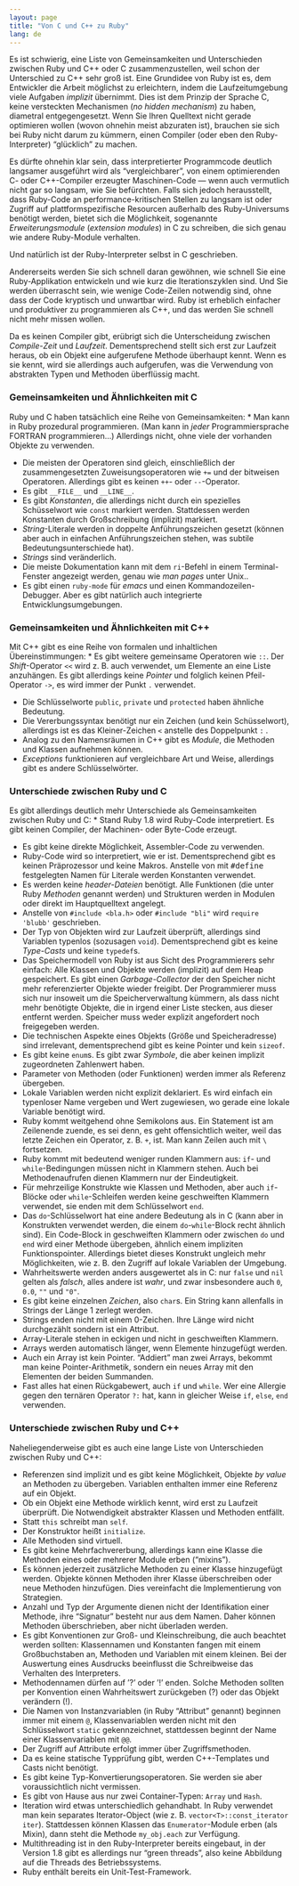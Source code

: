 ```yaml
---
layout: page
title: "Von C und C++ zu Ruby"
lang: de
---
```


Es ist schwierig, eine Liste von Gemeinsamkeiten und Unterschieden
zwischen Ruby und C++ oder C zusammenzustellen, weil schon der
Unterschied zu C++ sehr groß ist. Eine Grundidee von Ruby ist es, dem
Entwickler die Arbeit möglichst zu erleichtern, indem die
Laufzeitumgebung viele Aufgaben *implizit* übernimmt. Dies ist dem
Prinzip der Sprache C, keine versteckten Mechanismen (*no hidden
mechanism*) zu haben, diametral entgegengesetzt. Wenn Sie Ihren
Quelltext nicht gerade optimieren wollen (wovon ohnehin meist abzuraten
ist), brauchen sie sich bei Ruby nicht darum zu kümmern, einen Compiler
(oder eben den Ruby-Interpreter) “glücklich” zu machen.

Es dürfte ohnehin klar sein, dass interpretierter Programmcode deutlich
langsamer ausgeführt wird als “vergleichbarer”, von einem optimierenden
C- oder C++-Compiler erzeugter Maschinen-Code — wenn auch vermutlich
nicht gar so langsam, wie Sie befürchten. Falls sich jedoch
herausstellt, dass Ruby-Code an performance-kritischen Stellen zu
langsam ist oder Zugriff auf plattformspezifische Resourcen außerhalb
des Ruby-Universums benötigt werden, bietet sich die Möglichkeit,
sogenannte *Erweiterungsmodule* (*extension modules*) in C zu schreiben,
die sich genau wie andere Ruby-Module verhalten.

Und natürlich ist der Ruby-Interpreter selbst in C geschrieben.

Andererseits werden Sie sich schnell daran gewöhnen, wie schnell Sie
eine Ruby-Applikation entwickeln und wie kurz die Iterationszyklen sind.
Und Sie werden überrascht sein, wie wenige Code-Zeilen notwendig sind,
ohne dass der Code kryptisch und unwartbar wird. Ruby ist erheblich
einfacher und produktiver zu programmieren als C++, und das werden Sie
schnell nicht mehr missen wollen.

Da es keinen Compiler gibt, erübrigt sich die Unterscheidung zwischen
*Compile-Zeit* und *Laufzeit*. Dementsprechend stellt sich erst zur
Laufzeit heraus, ob ein Objekt eine aufgerufene Methode überhaupt kennt.
Wenn es sie kennt, wird sie allerdings auch aufgerufen, was die
Verwendung von abstrakten Typen und Methoden überflüssig macht.

### Gemeinsamkeiten und Ähnlichkeiten mit C

 Ruby und C haben tatsächlich eine Reihe von Gemeinsamkeiten: * Man kann in Ruby prozedural programmieren. (Man kann in *jeder*
  Programmiersprache FORTRAN programmieren…) Allerdings nicht, ohne
  viele der vorhanden Objekte zu verwenden.
* Die meisten der Operatoren sind gleich, einschließlich der
  zusammengesetzten Zuweisungsoperatoren wie `+=` und der bitweisen
  Operatoren. Allerdings gibt es keinen `++`- oder `--`-Operator.
* Es gibt `__FILE__` und `__LINE__`.
* Es gibt *Konstanten*, die allerdings nicht durch ein spezielles
  Schüsselwort wie `const` markiert werden. Stattdessen werden
  Konstanten durch Großschreibung (implizit) markiert.
* *String*-Literale werden in doppelte Anführungszeichen gesetzt (können
  aber auch in einfachen Anführungszeichen stehen, was subtile
  Bedeutungsunterschiede hat).
* *Strings* sind veränderlich.
* Die meiste Dokumentation kann mit dem `ri`-Befehl in einem
  Terminal-Fenster angezeigt werden, genau wie *man pages* unter Unix..
* Es gibt einen `ruby-mode` für *emacs* und einen
  Kommandozeilen-Debugger. Aber es gibt natürlich auch integrierte
  Entwicklungsumgebungen.

### Gemeinsamkeiten und Ähnlichkeiten mit C++

 Mit C++ gibt es eine Reihe von formalen und inhaltlichen Übereinstimmungen: * Es gibt weitere gemeinsame Operatoren wie `::`. Der *Shift*-Operator
  `<<` wird z. B. auch verwendet, um Elemente an eine Liste anzuhängen.
  Es gibt allerdings keine *Pointer* und folglich keinen Pfeil-Operator
  `->`, es wird immer der Punkt `.` verwendet.
* Die Schlüsselworte `public`, `private` und `protected` haben ähnliche
  Bedeutung.
* Die Vererbungssyntax benötigt nur ein Zeichen (und kein Schüsselwort),
  allerdings ist es das Kleiner-Zeichen `<` anstelle des Doppelpunkt `:`
  .
* Analog zu den Namensräumen in C++ gibt es *Module*, die Methoden und
  Klassen aufnehmen können.
* *Exceptions* funktionieren auf vergleichbare Art und Weise, allerdings
  gibt es andere Schlüsselwörter.

### Unterschiede zwischen Ruby und C

 Es gibt allerdings deutlich mehr Unterschiede als Gemeinsamkeiten zwischen Ruby und C: * Stand Ruby 1.8 wird Ruby-Code interpretiert. Es gibt keinen Compiler,
  der Machinen- oder Byte-Code erzeugt.
* Es gibt keine direkte Möglichkeit, Assembler-Code zu verwenden.
* Ruby-Code wird so interpretiert, wie er ist. Dementsprechend gibt es
  keinen Präprozessor und keine Makros. Anstelle von mit
  <tt>#define</tt> festgelegten Namen für Literale werden Konstanten
  verwendet.
* Es werden keine *header-Dateien* benötigt. Alle Funktionen (die unter
  Ruby *Methoden* genannt werden) und Strukturen werden in Modulen oder
  direkt im Hauptquelltext angelegt.
* Anstelle von `#include <bla.h>` oder `#include "bli"` wird `require
  'blubb'` geschrieben.
* Der Typ von Objekten wird zur Laufzeit überprüft, allerdings sind
  Variablen typenlos (sozusagen `void`). Dementsprechend gibt es keine
  *Type-Casts* und keine `typedef`s.
* Das Speichermodell von Ruby ist aus Sicht des Programmierers sehr
  einfach: Alle Klassen und Objekte werden (implizit) auf dem Heap
  gespeichert. Es gibt einen *Garbage-Collector* der den Speicher nicht
  mehr referenzierter Objekte wieder freigibt. Der Programmierer muss
  sich nur insoweit um die Speicherverwaltung kümmern, als dass nicht
  mehr benötigte Objekte, die in irgend einer Liste stecken, aus dieser
  entfernt werden. Speicher muss weder explizit angefordert noch
  freigegeben werden.
* Die technischen Aspekte eines Objekts (Größe und Speicheradresse) sind
  irrelevant, dementsprechend gibt es keine Pointer und kein `sizeof`.
* Es gibt keine `enum`s. Es gibt zwar *Symbole*, die aber keinen
  implizit zugeordneten Zahlenwert haben.
* Parameter von Methoden (oder Funktionen) werden immer als Referenz
  übergeben.
* Lokale Variablen werden nicht explizit deklariert. Es wird einfach ein
  typenloser Name vergeben und Wert zugewiesen, wo gerade eine lokale
  Variable benötigt wird.
* Ruby kommt weitgehend ohne Semikolons aus. Ein Statement ist am
  Zeilenende zuende, es sei denn, es geht offensichtlich weiter, weil
  das letzte Zeichen ein Operator, z. B. `+`, ist. Man kann Zeilen auch
  mit `\` fortsetzen.
* Ruby kommt mit bedeutend weniger runden Klammern aus: `if`- und
  `while`-Bedingungen müssen nicht in Klammern stehen. Auch bei
  Methodenaufrufen dienen Klammern nur der Eindeutigkeit.
* Für mehrzeilige Konstrukte wie Klassen und Methoden, aber auch
  `if`-Blöcke oder `while`-Schleifen werden keine geschweiften Klammern
  verwendet, sie enden mit dem Schlüsselwort `end`.
* Das `do`-Schlüsselwort hat eine andere Bedeutung als in C (kann aber
  in Konstrukten verwendet werden, die einem `do`-`while`-Block recht
  ähnlich sind). Ein Code-Block in geschweiften Klammern oder zwischen
  `do` und `end` wird einer Methode übergeben, ähnlich einem impliziten
  Funktionspointer. Allerdings bietet dieses Konstrukt ungleich mehr
  Möglichkeiten, wie z. B. den Zugriff auf lokale Variablen der
  Umgebung.
* Wahrheitswerte werden anders ausgewertet als in C: nur `false` und
  `nil` gelten als *falsch*, alles andere ist *wahr*, und zwar
  insbesondere auch `0`, `0.0`, `""` und `"0"`.
* Es gibt keine einzelnen *Zeichen*, also `char`s. Ein String kann
  allenfalls in Strings der Länge 1 zerlegt werden.
* Strings enden nicht mit einem 0-Zeichen. Ihre Länge wird nicht
  durchgezählt sondern ist ein Attribut.
* Array-Literale stehen in eckigen und nicht in geschweiften Klammern.
* Arrays werden automatisch länger, wenn Elemente hinzugefügt werden.
* Auch ein Array ist kein Pointer. “Addiert” man zwei Arrays, bekommt
  man keine Pointer-Arithmetik, sondern ein neues Array mit den
  Elementen der beiden Summanden.
* Fast alles hat einen Rückgabewert, auch `if` und `while`. Wer eine
  Allergie gegen den ternären Operator `?:` hat, kann in gleicher Weise
  `if`, `else`, `end` verwenden.

### Unterschiede zwischen Ruby und C++

Naheliegenderweise gibt es auch eine lange Liste von Unterschieden
zwischen Ruby und C++:

* Referenzen sind implizit und es gibt keine Möglichkeit, Objekte *by
  value* an Methoden zu übergeben. Variablen enthalten immer eine
  Referenz auf ein Objekt.
* Ob ein Objekt eine Methode wirklich kennt, wird erst zu Laufzeit
  überprüft. Die Notwendigkeit abstrakter Klassen und Methoden entfällt.
* Statt `this` schreibt man `self`.
* Der Konstruktor heißt `initialize`.
* Alle Methoden sind virtuell.
* Es gibt keine Mehrfachvererbung, allerdings kann eine Klasse die
  Methoden eines oder mehrerer Module erben (“mixins”).
* Es können jederzeit zusätzliche Methoden zu einer Klasse hinzugefügt
  werden. Objekte können Methoden ihrer Klasse überschreiben oder neue
  Methoden hinzufügen. Dies vereinfacht die Implementierung von
  Strategien.
* Anzahl und Typ der Argumente dienen nicht der Identifikation einer
  Methode, ihre “Signatur” besteht nur aus dem Namen. Daher können
  Methoden überschrieben, aber nicht überladen werden.
* Es gibt Konventionen zur Groß- und Kleinschreibung, die auch beachtet
  werden sollten: Klassennamen und Konstanten fangen mit einem
  Großbuchstaben an, Methoden und Variablen mit einem kleinen. Bei der
  Auswertung eines Ausdrucks beeinflusst die Schreibweise das Verhalten
  des Interpreters.
* Methodennamen dürfen auf ’?’ oder ’!’ enden. Solche Methoden sollten
  per Konvention einen Wahrheitswert zurückgeben (?) oder das Objekt
  verändern (!).
* Die Namen von Instanzvariablen (in Ruby “Attribut” genannt) beginnen
  immer mit einem `@`, Klassenvariablen werden nicht mit den
  Schlüsselwort `static` gekennzeichnet, stattdessen beginnt der Name
  einer Klassenvariablen mit `@@`.
* Der Zugriff auf Attribute erfolgt immer über Zugriffsmethoden.
* Da es keine statische Typprüfung gibt, werden C++-Templates und Casts
  nicht benötigt.
* Es gibt keine Typ-Konvertierungsoperatoren. Sie werden sie aber
  voraussichtlich nicht vermissen.
* Es gibt von Hause aus nur zwei Container-Typen: `Array` und `Hash`.
* Iteration wird etwas unterschiedlich gehandhabt. In Ruby verwendet man
  kein separates Iterator-Object (wie z. B. `vector<T>::const_iterator
  iter`). Stattdessen können Klassen das `Enumerator`-Module erben (als
  Mixin), dann steht die Methode `my_obj.each` zur Verfügung.
* Multithreading ist in den Ruby-Interpreter bereits eingebaut, in der
  Version 1.8 gibt es allerdings nur “green threads”, also keine
  Abbildung auf die Threads des Betriebssystems.
* Ruby enthält bereits ein Unit-Test-Framework.

